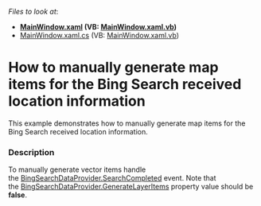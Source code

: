 <!-- default file list -->
*Files to look at*:

* **[MainWindow.xaml](./CS/MapControl_ManualSearch/MainWindow.xaml) (VB: [MainWindow.xaml.vb](./VB/MapControl_ManualSearch/MainWindow.xaml.vb))**
* [MainWindow.xaml.cs](./CS/MapControl_ManualSearch/MainWindow.xaml.cs) (VB: [MainWindow.xaml.vb](./VB/MapControl_ManualSearch/MainWindow.xaml.vb))
<!-- default file list end -->
# How to manually generate map items for the Bing Search received location information


This example demonstrates how to manually generate map items for the Bing Search received location information.


<h3>Description</h3>

To manually generate vector items handle the&nbsp;<a href="https://documentation.devexpress.com/#wpf/DevExpressXpfMapBingSearchDataProvider_SearchCompletedtopic">BingSearchDataProvider.SearchCompleted</a> event. Note that the&nbsp;<a href="https://documentation.devexpress.com/#wpf/DevExpressXpfMapInformationDataProviderBase_GenerateLayerItemstopic">BingSearchDataProvider.GenerateLayerItems</a> property value should be <strong>false</strong>.

<br/>


